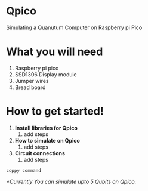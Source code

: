 # Qpico
Simulating a Quanutum Computer on Raspberry pi Pico

# What you will need
<ol><li>Raspberry pi pico</li>
  <li>SSD1306 Display module</li>
  <li>Jumper wires</li>
  <li>Bread board</li></ol>

# How to get started!
<ol>
  <li><b>Install libraries for Qpico</b> <ol><li>add steps</li></ol> </li>
  <li><b>How to simulate on Qpico</b> <ol><li>add steps</li></ol> </li>
  <li><b>Circuit connections</b> <ol><li>add steps</li></ol> </li>
</ol>
<pre><code>coppy command</code></pre>
  
  <em>*Currently You can simulate upto 5 Qubits on Qpico.</em> 
